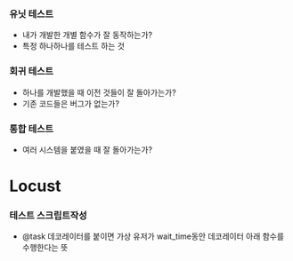 ### 유닛 테스트
- 내가 개발한 개별 함수가 잘 동작하는가?
- 특정 하나하나를 테스트 하는 것

### 회귀 테스트
- 하나를 개발했을 때 이전 것들이 잘 돌아가는가?
- 기존 코드들은 버그가 없는가?

### 통합 테스트
- 여러 시스템을 붙였을 때 잘 돌아가는가?

# Locust
### 테스트 스크립트작성
- @task 데코레이터를 붙이면 가상 유저가 wait_time동안 데코레이터 아래 함수를 수행한다는 뜻